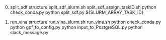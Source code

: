 0. split_sdf structure
split_sdf_slurm.sh
	split_sdf_assign_taskID.sh
		python check_conda.py
		python split_sdf.py ${SLURM_ARRAY_TASK_ID}

0. run_vina structure
run_vina_slurm.sh
	run_vina.sh
		python check_conda.py
		python gpf_to_config.py
		python input_to_PostgreSQL.py
		python slack_message.py
